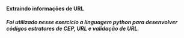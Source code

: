 #### Extraindo informações de URL

##### Foi utilizado nesse exercício a linguagem python para desenvolver códigos estratores de CEP, URL e validação de URL.
